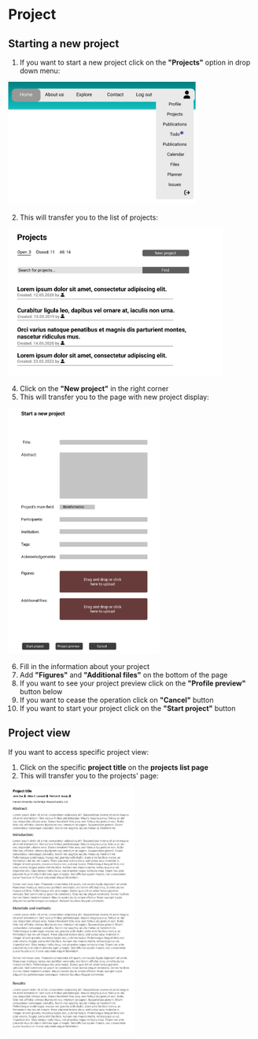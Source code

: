 # Project

## Starting a new project

1. If you want to start a new project click on the **"Projects"** option in drop down menu:

<img src='../img/header.png' height=250>

2. This will transfer you to the list of projects:

<img src='../img/projects.png' height=300>

4. Click on the **"New project"** in the right corner
5. This will transfer you to the page with new project display:

<img src='../img/new project.png' height=500>

6. Fill in the information about your project
7. Add **"Figures"** and **"Additional files"** on the bottom of the page
8. If you want to see your project preview click on the **"Profile preview"** button below
9. If you want to cease the operation click on **"Cancel"** button
10. If you want to start your project click on the **"Start project"** button


## Project view

If you want to access specific project view:

1. Click on the specific **project title** on the **projects list page**
2. This will transfer you to the projects' page:

<img src='../img/project.png' height=500>
